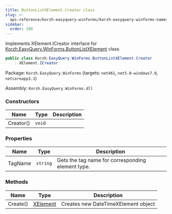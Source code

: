 ```yaml
---
title: ButtonListXElement.Creator class
slug: >-
  api-reference/korzh-easyquery-winforms/korzh-easyquery-winforms-namespace/buttonlistxelement-creator-class
sidebar:
  order: 100
---
```


Implements XElement.ICreator interface for [Korzh.EasyQuery.WinForms.ButtonListXElement](/easyquery/docs/api-reference/korzh-easyquery-winforms/korzh-easyquery-winforms-namespace/buttonlistxelement-class) class
```csharp
public class Korzh.EasyQuery.WinForms.ButtonListXElement.Creator
    : XElement.ICreator

```
Package: `Korzh.EasyQuery.WinForms` (targets: `net461`, `net5.0-windows7.0`, `netcoreapp3.1`)

Assembly: `Korzh.EasyQuery.WinForms.dll`

### Constructors

| Name | Type | Description | 
| --- | --- | --- | 
| Creator() | `void` |  | 


### Properties

| Name | Type | Description | 
| --- | --- | --- | 
| TagName | `string` | Gets the tag name for corresponding element type. | 


### Methods

| Name | Type | Description | 
| --- | --- | --- | 
| Create() | [XElement](/easyquery/docs/api-reference/korzh-easyquery-winforms/korzh-easyquery-winforms-namespace/xelement-class) | Creates new DateTimeXElement object |
